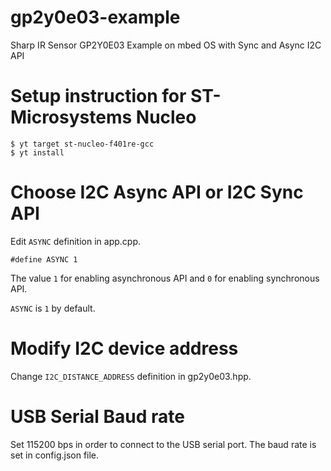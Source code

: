 gp2y0e03-example
====
Sharp IR Sensor GP2Y0E03 Example on mbed OS with Sync and Async I2C API

# Setup instruction for ST-Microsystems Nucleo

    $ yt target st-nucleo-f401re-gcc
    $ yt install

# Choose I2C Async API or I2C Sync API

Edit `ASYNC` definition in app.cpp.

    #define ASYNC 1

The value `1` for enabling asynchronous API and `0` for enabling synchronous API.

`ASYNC` is `1` by default.

# Modify I2C device address

Change `I2C_DISTANCE_ADDRESS` definition in gp2y0e03.hpp.

# USB Serial Baud rate

Set 115200 bps in order to connect to the USB serial port. The baud rate is set in config.json file.
